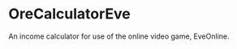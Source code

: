 OreCalculatorEve
================

An income calculator for use of the online video game, EveOnline.
